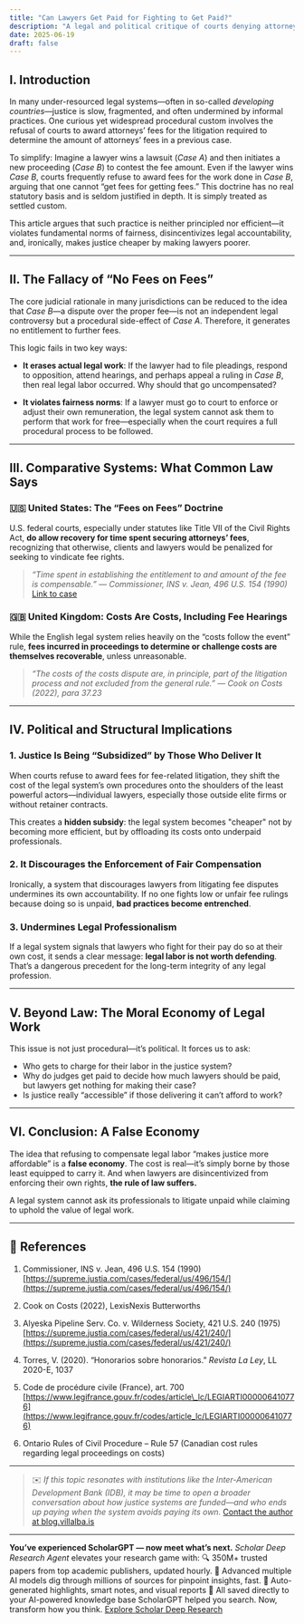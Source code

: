 ```yaml
---
title: "Can Lawyers Get Paid for Fighting to Get Paid?"
description: "A legal and political critique of courts denying attorneys' fees in fee-related litigation, especially in underregulated legal systems."
date: 2025-06-19
draft: false
---
```


## I. Introduction

In many under-resourced legal systems—often in so-called *developing countries*—justice is slow, fragmented, and often undermined by informal practices. One curious yet widespread procedural custom involves the refusal of courts to award attorneys’ fees for the litigation required to determine the amount of attorneys’ fees in a previous case.

To simplify: Imagine a lawyer wins a lawsuit (*Case A*) and then initiates a new proceeding (*Case B*) to contest the fee amount. Even if the lawyer wins *Case B*, courts frequently refuse to award fees for the work done in *Case B*, arguing that one cannot “get fees for getting fees.” This doctrine has no real statutory basis and is seldom justified in depth. It is simply treated as settled custom.

This article argues that such practice is neither principled nor efficient—it violates fundamental norms of fairness, disincentivizes legal accountability, and, ironically, makes justice cheaper by making lawyers poorer.

---

## II. The Fallacy of “No Fees on Fees”

The core judicial rationale in many jurisdictions can be reduced to the idea that *Case B*—a dispute over the proper fee—is not an independent legal controversy but a procedural side-effect of *Case A*. Therefore, it generates no entitlement to further fees.

This logic fails in two key ways:

* **It erases actual legal work**: If the lawyer had to file pleadings, respond to opposition, attend hearings, and perhaps appeal a ruling in *Case B*, then real legal labor occurred. Why should that go uncompensated?

* **It violates fairness norms**: If a lawyer must go to court to enforce or adjust their own remuneration, the legal system cannot ask them to perform that work for free—especially when the court requires a full procedural process to be followed.

---

## III. Comparative Systems: What Common Law Says

### 🇺🇸 United States: The “Fees on Fees” Doctrine

U.S. federal courts, especially under statutes like Title VII of the Civil Rights Act, **do allow recovery for time spent securing attorneys’ fees**, recognizing that otherwise, clients and lawyers would be penalized for seeking to vindicate fee rights.

> *“Time spent in establishing the entitlement to and amount of the fee is compensable.”*
> — *Commissioner, INS v. Jean, 496 U.S. 154 (1990)*
> [Link to case](https://supreme.justia.com/cases/federal/us/496/154/)

### 🇬🇧 United Kingdom: Costs Are Costs, Including Fee Hearings

While the English legal system relies heavily on the “costs follow the event” rule, **fees incurred in proceedings to determine or challenge costs are themselves recoverable**, unless unreasonable.

> *“The costs of the costs dispute are, in principle, part of the litigation process and not excluded from the general rule.”*
> — *Cook on Costs (2022), para 37.23*

---

## IV. Political and Structural Implications

### 1. Justice Is Being “Subsidized” by Those Who Deliver It

When courts refuse to award fees for fee-related litigation, they shift the cost of the legal system’s own procedures onto the shoulders of the least powerful actors—individual lawyers, especially those outside elite firms or without retainer contracts.

This creates a **hidden subsidy**: the legal system becomes "cheaper" not by becoming more efficient, but by offloading its costs onto underpaid professionals.

### 2. It Discourages the Enforcement of Fair Compensation

Ironically, a system that discourages lawyers from litigating fee disputes undermines its own accountability. If no one fights low or unfair fee rulings because doing so is unpaid, **bad practices become entrenched**.

### 3. Undermines Legal Professionalism

If a legal system signals that lawyers who fight for their pay do so at their own cost, it sends a clear message: **legal labor is not worth defending**. That’s a dangerous precedent for the long-term integrity of any legal profession.

---

## V. Beyond Law: The Moral Economy of Legal Work

This issue is not just procedural—it’s political. It forces us to ask:

* Who gets to charge for their labor in the justice system?
* Why do judges get paid to decide how much lawyers should be paid, but lawyers get nothing for making their case?
* Is justice really “accessible” if those delivering it can’t afford to work?

---

## VI. Conclusion: A False Economy

The idea that refusing to compensate legal labor “makes justice more affordable” is a **false economy**. The cost is real—it’s simply borne by those least equipped to carry it. And when lawyers are disincentivized from enforcing their own rights, **the rule of law suffers.**

A legal system cannot ask its professionals to litigate unpaid while claiming to uphold the value of legal work.

---

## 🔗 References

1. Commissioner, INS v. Jean, 496 U.S. 154 (1990)
   [https://supreme.justia.com/cases/federal/us/496/154/](https://supreme.justia.com/cases/federal/us/496/154/)

2. Cook on Costs (2022), LexisNexis Butterworths

3. Alyeska Pipeline Serv. Co. v. Wilderness Society, 421 U.S. 240 (1975)
   [https://supreme.justia.com/cases/federal/us/421/240/](https://supreme.justia.com/cases/federal/us/421/240/)

4. Torres, V. (2020). “Honorarios sobre honorarios.” *Revista La Ley*, LL 2020-E, 1037

5. Code de procédure civile (France), art. 700
   [https://www.legifrance.gouv.fr/codes/article\_lc/LEGIARTI000006410776](https://www.legifrance.gouv.fr/codes/article_lc/LEGIARTI000006410776)

6. Ontario Rules of Civil Procedure – Rule 57
   (Canadian cost rules regarding legal proceedings on costs)

---

> ✉️ *If this topic resonates with institutions like the Inter-American Development Bank (IDB), it may be time to open a broader conversation about how justice systems are funded—and who ends up paying when the system avoids paying its own.*
> [Contact the author at blog.villalba.is](https://blog.villalba.is)

---

**You’ve experienced ScholarGPT — now meet what’s next.**
*Scholar Deep Research Agent* elevates your research game with:
🔍 350M+ trusted papers from top academic publishers, updated hourly.
🧠 Advanced multiple AI models dig through millions of sources for pinpoint insights, fast.
📝 Auto-generated highlights, smart notes, and visual reports
📁 All saved directly to your AI-powered knowledge base
ScholarGPT helped you search. Now, transform how you think.
[Explore Scholar Deep Research](https://sider.ai/4i8szX2)


